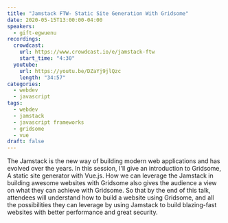 ```yaml
---
title: "Jamstack FTW- Static Site Generation With Gridsome"
date: 2020-05-15T13:00:00-04:00
speakers:
  - gift-egwuenu
recordings:
  crowdcast:
    url: https://www.crowdcast.io/e/jamstack-ftw
    start_time: "4:30"
  youtube:
    url: https://youtu.be/DZaYj9jlQzc
    length: "34:57"
categories:
  - webdev
  - javascript
tags:
  - webdev
  - jamstack
  - javascript frameworks
  - gridsome
  - vue
draft: false
---
```


The Jamstack is the new way of building modern web applications and has evolved over the years. In this session, I'll give an introduction to Gridsome, A static site generator with Vue.js. How we can leverage the Jamstack in building awesome websites with Gridsome also gives the audience a view on what they can achieve with Gridsome. So that by the end of this talk, attendees will understand how to build a website using Gridsome, and all the possibilities they can leverage by using Jamstack to build blazing-fast websites with better performance and great security.
